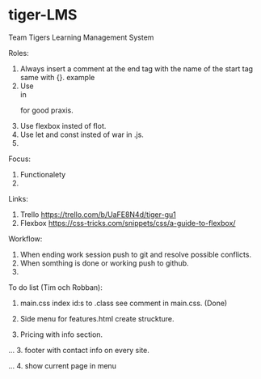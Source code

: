 # tiger-LMS
Team Tigers Learning Management System

Roles:
1. Always insert a comment at the end tag with the name of the start tag same with {}. example </div><!--wrap-->
2. Use <br> in <p> for good praxis.
3. Use flexbox insted of flot.
4. Use let and const insted of war in .js.
5.

Focus:
1. Functionalety
2.  


Links:
1. Trello https://trello.com/b/UaFE8N4d/tiger-gu1
2. Flexbox https://css-tricks.com/snippets/css/a-guide-to-flexbox/


Workflow:
1. When ending work session push to git and resolve possible conflicts.
2. When somthing is done or working push to github.
3.

To do list (Tim och Robban):
1. main.css
    index id:s to .class see comment in main.css. (Done)

2. Side menu for features.html create struckture.

3. Pricing with info section.

... 3. footer with contact info on every site.

... 4. show current page in menu 

